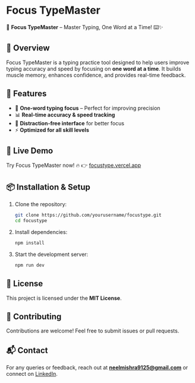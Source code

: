 # Focus TypeMaster

🚀 **Focus TypeMaster** – Master Typing, One Word at a Time! ⌨️✨  

## 🔹 Overview
Focus TypeMaster is a typing practice tool designed to help users improve typing accuracy and speed by focusing on **one word at a time**. It builds muscle memory, enhances confidence, and provides real-time feedback.



## 🎯 Features
- 📝 **One-word typing focus** – Perfect for improving precision
- 📊 **Real-time accuracy & speed tracking**
- 🎯 **Distraction-free interface** for better focus
- ⚡ **Optimized for all skill levels**

## 🚀 Live Demo
Try Focus TypeMaster now! 🔥 👉 [focustype.vercel.app](https://focustype.vercel.app)

## 📦 Installation & Setup
1. Clone the repository:
   ```bash
   git clone https://github.com/yourusername/focustype.git
   cd focustype
   ```
2. Install dependencies:
   ```bash
   npm install
   ```
3. Start the development server:
   ```bash
   npm run dev
   ```

## 📜 License
This project is licensed under the **MIT License**.

## 🤝 Contributing
Contributions are welcome! Feel free to submit issues or pull requests.

## 📬 Contact
For any queries or feedback, reach out at **neelmishra9125@gmail.com** or connect on [LinkedIn](https://www.linkedin.com/in/neelmishra07/).
